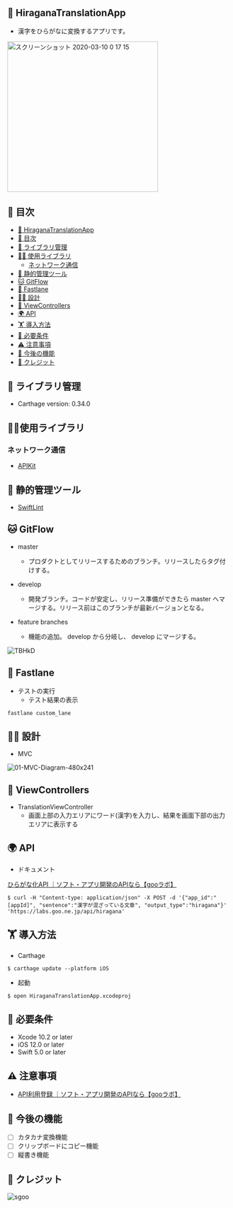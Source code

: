 ## 🚀 HiraganaTranslationApp
- 漢字をひらがなに変換するアプリです。

<img width="340" alt="スクリーンショット 2020-03-10 0 17 15" src="https://user-images.githubusercontent.com/38596913/76273654-bac67580-62c1-11ea-9bfb-af9028f12bd2.png">

## 📝 目次

<!-- TOC -->

- [🚀 HiraganaTranslationApp](#-hiraganatranslationapp)
- [📝 目次](#-目次)
- [📖 ライブラリ管理](#-ライブラリ管理)
- [🧘‍♀️ 使用ライブラリ](#‍使用ライブラリ)
  - [ネットワーク通信](#ネットワーク通信)
- [👮 静的管理ツール](#-静的管理ツール)
- [🐱 GitFlow](#-gitflow)
- [🤖 Fastlane](#-Fastlane)
- [🧑‍💻 設計](#‍-設計)
- [🌈 ViewControllers](#-viewcontrollers)
- [🌍 API](#-api)
- [🏋️ 導入方法](#️-導入方法)
- [🎡 必要条件](#-必要条件)
- [⚠️ 注意事項](#-注意事項)
- [🙌 今後の機能](#-今後の機能)
- [🎉 クレジット](#-クレジット)

<!-- /TOC -->

## 📖 ライブラリ管理
- Carthage version: 0.34.0 

## 🧘‍♀️使用ライブラリ
### ネットワーク通信
- [APIKit](https://github.com/ishkawa/APIKit)

## 👮 静的管理ツール
- [SwiftLint](https://github.com/realm/SwiftLint)

## 🐱 GitFlow
- master
  - プロダクトとしてリリースするためのブランチ。リリースしたらタグ付けする。

- develop
  - 開発ブランチ。コードが安定し、リリース準備ができたら master へマージする。リリース前はこのブランチが最新バージョンとなる。

- feature branches
  - 機能の追加。 develop から分岐し、 develop にマージする。

![TBHkD](https://user-images.githubusercontent.com/38596913/75508280-eaa28d00-5a26-11ea-9d78-04a7a143ff06.png)

## 🤖 Fastlane
- テストの実行
  - テスト結果の表示
```
fastlane custom_lane
```

## 🧑‍💻 設計
- MVC

![01-MVC-Diagram-480x241](https://user-images.githubusercontent.com/38596913/75508274-e5ddd900-5a26-11ea-9228-23578f45b09c.png)

## 🌈 ViewControllers
- TranslationViewController
  - 画面上部の入力エリアにワード(漢字)を入力し、結果を画面下部の出力エリアに表示する
  
## 🌍 API
- ドキュメント

[ひらがな化API ｜ソフト・アプリ開発のAPIなら【gooラボ】](https://labs.goo.ne.jp/api/jp/hiragana-translation/)
``` 
$ curl -H "Content-type: application/json" -X POST -d '{"app_id":"[appId]", "sentence":"漢字が混ざっている文章", "output_type":"hiragana"}' 'https://labs.goo.ne.jp/api/hiragana'
```

## 🏋️ 導入方法
- Carthage
```
$ carthage update --platform iOS
```
- 起動
```
$ open HiraganaTranslationApp.xcodeproj
```


## 🎡 必要条件
- Xcode 10.2 or later
- iOS 12.0 or later
- Swift 5.0 or later

## ⚠️ 注意事項
- [API利用登録 ｜ソフト・アプリ開発のAPIなら【gooラボ】](https://labs.goo.ne.jp/jp/apiregister/)

## 🙌 今後の機能
- [ ] カタカナ変換機能
- [ ] クリップボードにコピー機能
- [ ] 縦書き機能

## 🎉 クレジット

![sgoo](https://user-images.githubusercontent.com/38596913/76199018-6aec9d80-6232-11ea-978d-3a73b8d7f332.png)


